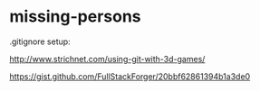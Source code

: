 # missing-persons

.gitignore setup:

http://www.strichnet.com/using-git-with-3d-games/

https://gist.github.com/FullStackForger/20bbf62861394b1a3de0
